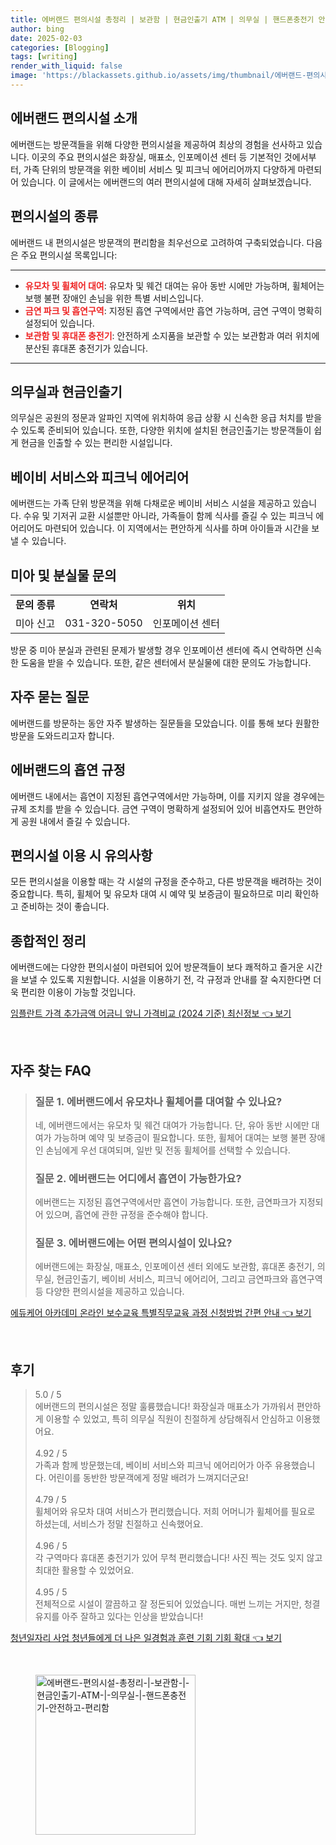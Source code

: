 ```yaml
---
title: 에버랜드 편의시설 총정리 | 보관함 | 현금인출기 ATM | 의무실 | 핸드폰충전기 안전하고 편리함
author: bing
date: 2025-02-03
categories: [Blogging]
tags: [writing]
render_with_liquid: false
image: 'https://blackassets.github.io/assets/img/thumbnail/에버랜드-편의시설-총정리-|-보관함-|-현금인출기-ATM-|-의무실-|-핸드폰충전기-안전하고-편리함.webp'
---
```



<h2 id='에버랜드_편의시설 소개'>에버랜드 편의시설 소개</h2>

<p>에버랜드는 방문객들을 위해 다양한 편의시설을 제공하여 최상의 경험을 선사하고 있습니다. 이곳의 주요 편의시설은 화장실, 매표소, 인포메이션 센터 등 기본적인 것에서부터, 가족 단위의 방문객을 위한 베이비 서비스 및 피크닉 에어리어까지 다양하게 마련되어 있습니다. 이 글에서는 에버랜드의 여러 편의시설에 대해 자세히 살펴보겠습니다.</p>

<h2 id='편의시설의 종류'>편의시설의 종류</h2>

<p>에버랜드 내 편의시설은 방문객의 편리함을 최우선으로 고려하여 구축되었습니다. 다음은 주요 편의시설 목록입니다:</p>

<hr />

<ul>
    <li><b><span style="color: #ee2323;">유모차 및 휠체어 대여</span></b>: 유모차 및 웨건 대여는 유아 동반 시에만 가능하며, 휠체어는 보행 불편 장애인 손님을 위한 특별 서비스입니다.</li>
    <li><b><span style="color: #ee2323;">금연 파크 및 흡연구역</span></b>: 지정된 흡연 구역에서만 흡연 가능하며, 금연 구역이 명확히 설정되어 있습니다.</li>
    <li><b><span style="color: #ee2323;">보관함 및 휴대폰 충전기</span></b>: 안전하게 소지품을 보관할 수 있는 보관함과 여러 위치에 분산된 휴대폰 충전기가 있습니다.</li>
</ul>

<hr />

<h2 id='의무실과 현금인출기'>의무실과 현금인출기</h2>

<p>의무실은 공원의 정문과 알파인 지역에 위치하여 응급 상황 시 신속한 응급 처치를 받을 수 있도록 준비되어 있습니다. 또한, 다양한 위치에 설치된 현금인출기는 방문객들이 쉽게 현금을 인출할 수 있는 편리한 시설입니다.</p>

<h2 id='베이비 서비스와 피크닉 에어리어'>베이비 서비스와 피크닉 에어리어</h2>

<p>에버랜드는 가족 단위 방문객을 위해 다채로운 베이비 서비스 시설을 제공하고 있습니다. 수유 및 기저귀 교환 시설뿐만 아니라, 가족들이 함께 식사를 즐길 수 있는 피크닉 에어리어도 마련되어 있습니다. 이 지역에서는 편안하게 식사를 하며 아이들과 시간을 보낼 수 있습니다.</p>

<h2 id='미아 및 분실물 문의'>미아 및 분실물 문의</h2>

<table>
    <tr>
        <td style="text-align: center; height: 17px;"><b>문의 종류</b></td>
        <td style="text-align: center; height: 17px;"><b>연락처</b></td>
        <td style="text-align: center; height: 17px;"><b>위치</b></td>
    </tr>
    <tr>
        <td style="text-align: center; height: 17px;">미아 신고</td>
        <td style="text-align: center; height: 17px;">031-320-5050</td>
        <td style="text-align: center; height: 17px;">인포메이션 센터</td>
    </tr>
</table>

<p>방문 중 미아 분실과 관련된 문제가 발생할 경우 인포메이션 센터에 즉시 연락하면 신속한 도움을 받을 수 있습니다. 또한, 같은 센터에서 분실물에 대한 문의도 가능합니다.</p>

<h2 id='자주 묻는 질문'>자주 묻는 질문</h2>

<p>에버랜드를 방문하는 동안 자주 발생하는 질문들을 모았습니다. 이를 통해 보다 원활한 방문을 도와드리고자 합니다.</p>

<h2 id='에버랜드의 흡연 규정'>에버랜드의 흡연 규정</h2>

<p>에버랜드 내에서는 흡연이 지정된 흡연구역에서만 가능하며, 이를 지키지 않을 경우에는 규제 조치를 받을 수 있습니다. 금연 구역이 명확하게 설정되어 있어 비흡연자도 편안하게 공원 내에서 즐길 수 있습니다.</p>

<h2 id='편의시설 이용 시 유의사항'>편의시설 이용 시 유의사항</h2>

<p>모든 편의시설을 이용할 때는 각 시설의 규정을 준수하고, 다른 방문객을 배려하는 것이 중요합니다. 특히, 휠체어 및 유모차 대여 시 예약 및 보증금이 필요하므로 미리 확인하고 준비하는 것이 좋습니다.</p>

<h2 id='종합적인 정리'>종합적인 정리</h2>

<p>에버랜드에는 다양한 편의시설이 마련되어 있어 방문객들이 보다 쾌적하고 즐거운 시간을 보낼 수 있도록 지원합니다. 시설을 이용하기 전, 각 규정과 안내를 잘 숙지한다면 더욱 편리한 이용이 가능할 것입니다.</p>


<p><a class="click-button" title="임플란트 가격 추가금액 어금니 앞니 가격비교 (2024 기준) 최신정보" href="https://blackassets.github.io/posts/%EC%9E%84%ED%94%8C%EB%9E%80%ED%8A%B8-%EA%B0%80%EA%B2%A9-%EC%B6%94%EA%B0%80%EA%B8%88%EC%95%A1-%EC%96%B4%EA%B8%88%EB%8B%88-%EC%95%9E%EB%8B%88-%EA%B0%80%EA%B2%A9%EB%B9%84%EA%B5%90-(2024-%EA%B8%B0%EC%A4%80)-%EC%B5%9C%EC%8B%A0%EC%A0%95%EB%B3%B4/" rel="dofollow">임플란트 가격 추가금액 어금니 앞니 가격비교 (2024 기준) 최신정보 👈 보기</a></p><br>
<h2 id='자주_찾는_FAQ'>자주 찾는 FAQ</h2>
<div itemscope="" itemtype="https://schema.org/FAQPage"> 
<blockquote> 
<div itemscope="" itemprop="mainEntity" itemtype="https://schema.org/Question"> 
<h3 itemprop="name">질문 1. 에버랜드에서 유모차나 휠체어를 대여할 수 있나요?</h3> 
<div itemscope="" itemprop="acceptedAnswer" itemtype="https://schema.org/Answer"> 
<span itemprop="text"> 
<p>네, 에버랜드에서는 유모차 및 웨건 대여가 가능합니다. 단, 유아 동반 시에만 대여가 가능하며 예약 및 보증금이 필요합니다. 또한, 휠체어 대여는 보행 불편 장애인 손님에게 우선 대여되며, 일반 및 전동 휠체어를 선택할 수 있습니다.</p> 
</span> 
</div> 
</div> 
<div itemscope="" itemprop="mainEntity" itemtype="https://schema.org/Question"> 
<h3 itemprop="name">질문 2. 에버랜드는 어디에서 흡연이 가능한가요?</h3> 
<div itemscope="" itemprop="acceptedAnswer" itemtype="https://schema.org/Answer"> 
<span itemprop="text"> 
<p>에버랜드는 지정된 흡연구역에서만 흡연이 가능합니다. 또한, 금연파크가 지정되어 있으며, 흡연에 관한 규정을 준수해야 합니다.</p> 
</span> 
</div> 
</div> 
<div itemscope="" itemprop="mainEntity" itemtype="https://schema.org/Question"> 
<h3 itemprop="name">질문 3. 에버랜드에는 어떤 편의시설이 있나요?</h3> 
<div itemscope="" itemprop="acceptedAnswer" itemtype="https://schema.org/Answer"> 
<span itemprop="text"> 
<p>에버랜드에는 화장실, 매표소, 인포메이션 센터 외에도 보관함, 휴대폰 충전기, 의무실, 현금인출기, 베이비 서비스, 피크닉 에어리어, 그리고 금연파크와 흡연구역 등 다양한 편의시설을 제공하고 있습니다.</p> 
</span> 
</div> 
</div> 
</blockquote> 
</div>
<p><a class="click-button" title="에듀케어 아카데미 온라인 보수교육 특별직무교육 과정 신청방법 간편 안내" href="https://blackassets.github.io/posts/%EC%97%90%EB%93%80%EC%BC%80%EC%96%B4-%EC%95%84%EC%B9%B4%EB%8D%B0%EB%AF%B8-%EC%98%A8%EB%9D%BC%EC%9D%B8-%EB%B3%B4%EC%88%98%EA%B5%90%EC%9C%A1-%ED%8A%B9%EB%B3%84%EC%A7%81%EB%AC%B4%EA%B5%90%EC%9C%A1-%EA%B3%BC%EC%A0%95-%EC%8B%A0%EC%B2%AD%EB%B0%A9%EB%B2%95-%EA%B0%84%ED%8E%B8-%EC%95%88%EB%82%B4/" rel="dofollow">에듀케어 아카데미 온라인 보수교육 특별직무교육 과정 신청방법 간편 안내 👈 보기</a></p><br>
<h2 id='후기'>후기</h2>
<div itemscope itemtype="https://schema.org/Product">
  <blockquote>
  <div itemprop="review" itemscope itemtype="https://schema.org/Review">
      <div itemprop="reviewRating" itemscope itemtype="https://schema.org/Rating"> <span itemprop="ratingValue">5.0</span> / <span itemprop="bestRating">5</span> </div>
      <span itemprop="reviewBody">에버랜드의 편의시설은 정말 훌륭했습니다! 화장실과 매표소가 가까워서 편안하게 이용할 수 있었고, 특히 의무실 직원이 친절하게 상담해줘서 안심하고 이용했어요.</span>
  </div>
  <br>
  <div itemprop="review" itemscope itemtype="https://schema.org/Review">
      <div itemprop="reviewRating" itemscope itemtype="https://schema.org/Rating"> <span itemprop="ratingValue">4.92</span> / <span itemprop="bestRating">5</span> </div>
      <span itemprop="reviewBody">가족과 함께 방문했는데, 베이비 서비스와 피크닉 에어리어가 아주 유용했습니다. 어린이를 동반한 방문객에게 정말 배려가 느껴지더군요!</span>
  </div>
  <br>
  <div itemprop="review" itemscope itemtype="https://schema.org/Review">
      <div itemprop="reviewRating" itemscope itemtype="https://schema.org/Rating"> <span itemprop="ratingValue">4.79</span> / <span itemprop="bestRating">5</span> </div>
      <span itemprop="reviewBody">휠체어와 유모차 대여 서비스가 편리했습니다. 저희 어머니가 휠체어를 필요로 하셨는데, 서비스가 정말 친절하고 신속했어요.</span>
  </div>
  <br>
  <div itemprop="review" itemscope itemtype="https://schema.org/Review">
      <div itemprop="reviewRating" itemscope itemtype="https://schema.org/Rating"> <span itemprop="ratingValue">4.96</span> / <span itemprop="bestRating">5</span> </div>
      <span itemprop="reviewBody">각 구역마다 휴대폰 충전기가 있어 무척 편리했습니다! 사진 찍는 것도 잊지 않고 최대한 활용할 수 있었어요.</span>
  </div>
  <br>
  <div itemprop="review" itemscope itemtype="https://schema.org/Review">
      <div itemprop="reviewRating" itemscope itemtype="https://schema.org/Rating"> <span itemprop="ratingValue">4.95</span> / <span itemprop="bestRating">5</span> </div>
      <span itemprop="reviewBody">전체적으로 시설이 깔끔하고 잘 정돈되어 있었습니다. 매번 느끼는 거지만, 청결 유지를 아주 잘하고 있다는 인상을 받았습니다!</span>
  </div>
  </blockquote>
</div>
<p><a class="click-button" title="청년일자리 사업 청년들에게 더 나은 일경험과 훈련 기회 기회 확대" href="https://blackassets.github.io/posts/%EC%B2%AD%EB%85%84%EC%9D%BC%EC%9E%90%EB%A6%AC-%EC%82%AC%EC%97%85-%EC%B2%AD%EB%85%84%EB%93%A4%EC%97%90%EA%B2%8C-%EB%8D%94-%EB%82%98%EC%9D%80-%EC%9D%BC%EA%B2%BD%ED%97%98%EA%B3%BC-%ED%9B%88%EB%A0%A8-%EA%B8%B0%ED%9A%8C-%EA%B8%B0%ED%9A%8C-%ED%99%95%EB%8C%80/" rel="dofollow">청년일자리 사업 청년들에게 더 나은 일경험과 훈련 기회 기회 확대 👈 보기</a></p><br>
<figure class="image"><img src="https://blackassets.github.io/assets/img/thumbnail/에버랜드-편의시설-총정리-|-보관함-|-현금인출기-ATM-|-의무실-|-핸드폰충전기-안전하고-편리함.webp" alt="에버랜드-편의시설-총정리-|-보관함-|-현금인출기-ATM-|-의무실-|-핸드폰충전기-안전하고-편리함" width="256" height="256"></figure>